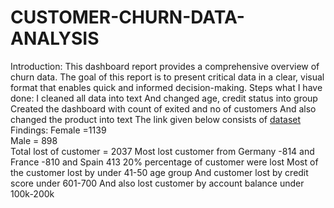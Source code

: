 # CUSTOMER-CHURN-DATA-ANALYSIS 
Introduction: 
This dashboard report provides a comprehensive overview of churn data. The goal of this report is to 
present critical data in a clear, visual format that enables quick and informed decision-making. 
Steps what I have done: 
I cleaned all data into text 
And changed age, credit status into group 
Created the dashboard with count of exited and no of customers 
And also changed the product into text 
The link given below consists of [dataset](https://github.com/manibharathi17/CUSTOMER-CHURN-DATA-ANALYSIS/blob/main/Bank%20Customer%20Churn%20Prediction.csv)
Findings:
Female =1139  
Male = 898  
Total lost of customer = 2037 
Most lost customer from Germany -814 and France -810 and Spain 413 
20% percentage of customer were lost 
Most of the customer lost by under 41-50 age group 
And customer lost by credit score under 601-700 
And also lost customer by account balance under 100k-200k 
